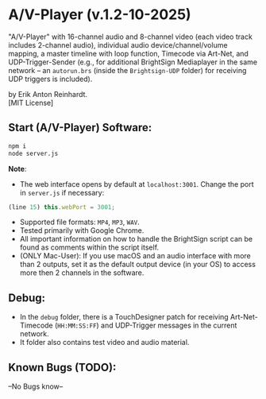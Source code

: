 # A/V-Player (v.1.2-10-2025)

"A/V-Player" with 16-channel audio and 8-channel video (each video track includes 2-channel audio), individual audio device/channel/volume mapping, a master timeline with loop function, Timecode via Art-Net, and UDP-Trigger-Sender (e.g., for additional BrightSign Mediaplayer in the same network – an `autorun.brs` (inside the `Brightsign-UDP` folder) for receiving UDP triggers is included).

by Erik Anton Reinhardt.<br>
[MIT License]

## Start (A/V-Player) Software:

```bash
npm i
node server.js
```

**Note**: <br> 
- The web interface opens by default at `localhost:3001`. Change the port in `server.js` if necessary:
```js
(line 15) this.webPort = 3001;
```
- Supported file formats: `MP4`, `MP3`, `WAV`.
- Tested primarily with Google Chrome.
- All important information on how to handle the BrightSign script can be found as comments within the script itself.
- (ONLY Mac-User): If you use macOS and an audio interface with more than 2 outputs, set it as the default output device (in your OS) to access more then 2 channels in the software.

## Debug:
- In the `debug` folder, there is a TouchDesigner patch for receiving Art-Net-Timecode (`HH:MM:SS:FF`) and UDP-Trigger messages in the current network.
- It folder also contains test video and audio material. 

## Known Bugs (TODO):

–No Bugs know–
